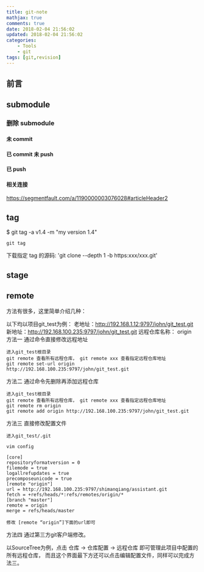 ```yaml
---
title: git-note
mathjax: true
comments: true
date: 2018-02-04 21:56:02
updated: 2018-02-04 21:56:02
categories:
    - Tools
    - git
tags: [git,revision]
---
```


## 前言

## submodule

### 删除 submodule

#### 未 commit

#### 已 commit 未 push

#### 已 push

#### 相关连接

https://segmentfault.com/a/1190000003076028#articleHeader2

## tag
$ git tag -a v1.4 -m "my version 1.4"

`git tag`

下载指定 tag 的源码: 'git clone --depth 1 -b <yourtags> https:xxx/xxx.git'

## stage

## remote
方法有很多，这里简单介绍几种：

以下均以项目git_test为例：
老地址：http://192.168.1.12:9797/john/git_test.git
新地址：http://192.168.100.235:9797/john/git_test.git
远程仓库名称： origin
方法一 通过命令直接修改远程地址

    进入git_test根目录
    git remote 查看所有远程仓库， git remote xxx 查看指定远程仓库地址
    git remote set-url origin http://192.168.100.235:9797/john/git_test.git

方法二 通过命令先删除再添加远程仓库

    进入git_test根目录
    git remote 查看所有远程仓库， git remote xxx 查看指定远程仓库地址
    git remote rm origin
    git remote add origin http://192.168.100.235:9797/john/git_test.git

方法三 直接修改配置文件

    进入git_test/.git

    vim config

    [core]
    repositoryformatversion = 0
    filemode = true
    logallrefupdates = true
    precomposeunicode = true
    [remote "origin"]
    url = http://192.168.100.235:9797/shimanqiang/assistant.git
    fetch = +refs/heads/*:refs/remotes/origin/*
    [branch "master"]
    remote = origin
    merge = refs/heads/master

    修改 [remote “origin”]下面的url即可

方法四 通过第三方git客户端修改。

以SourceTree为例，点击 仓库 -> 仓库配置 -> 远程仓库 即可管理此项目中配置的所有远程仓库， 而且这个界面最下方还可以点击编辑配置文件，同样可以完成方法三。
